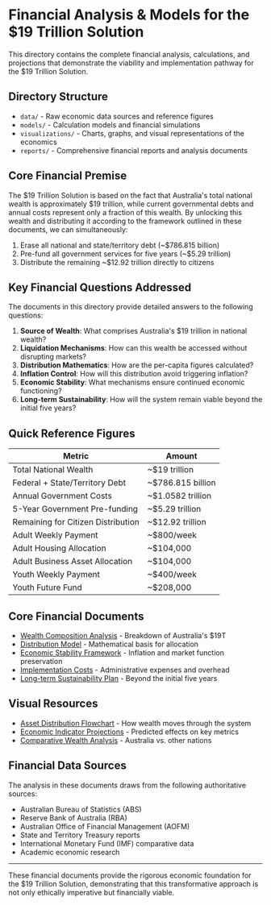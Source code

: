 # Financial Analysis & Models for the $19 Trillion Solution

This directory contains the complete financial analysis, calculations, and projections that demonstrate the viability and implementation pathway for the $19 Trillion Solution.

## Directory Structure

- `data/` - Raw economic data sources and reference figures
- `models/` - Calculation models and financial simulations
- `visualizations/` - Charts, graphs, and visual representations of the economics
- `reports/` - Comprehensive financial reports and analysis documents

## Core Financial Premise

The $19 Trillion Solution is based on the fact that Australia's total national wealth is approximately $19 trillion, while current governmental debts and annual costs represent only a fraction of this wealth. By unlocking this wealth and distributing it according to the framework outlined in these documents, we can simultaneously:

1. Erase all national and state/territory debt (~$786.815 billion)
2. Pre-fund all government services for five years (~$5.29 trillion)
3. Distribute the remaining ~$12.92 trillion directly to citizens

## Key Financial Questions Addressed

The documents in this directory provide detailed answers to the following questions:

1. **Source of Wealth**: What comprises Australia's $19 trillion in national wealth?
2. **Liquidation Mechanisms**: How can this wealth be accessed without disrupting markets?
3. **Distribution Mathematics**: How are the per-capita figures calculated?
4. **Inflation Control**: How will this distribution avoid triggering inflation?
5. **Economic Stability**: What mechanisms ensure continued economic functioning?
6. **Long-term Sustainability**: How will the system remain viable beyond the initial five years?

## Quick Reference Figures

| Metric | Amount |
|--------|--------|
| Total National Wealth | ~$19 trillion |
| Federal + State/Territory Debt | ~$786.815 billion |
| Annual Government Costs | ~$1.0582 trillion |
| 5-Year Government Pre-funding | ~$5.29 trillion |
| Remaining for Citizen Distribution | ~$12.92 trillion |
| Adult Weekly Payment | ~$800/week |
| Adult Housing Allocation | ~$104,000 |
| Adult Business Asset Allocation | ~$104,000 |
| Youth Weekly Payment | ~$400/week |
| Youth Future Fund | ~$208,000 |

## Core Financial Documents

- [Wealth Composition Analysis](reports/wealth-composition.md) - Breakdown of Australia's $19T
- [Distribution Model](models/distribution-calculations.md) - Mathematical basis for allocation
- [Economic Stability Framework](models/economic-stability.md) - Inflation and market function preservation
- [Implementation Costs](reports/implementation-costs.md) - Administrative expenses and overhead
- [Long-term Sustainability Plan](reports/sustainability-plan.md) - Beyond the initial five years

## Visual Resources

- [Asset Distribution Flowchart](visualizations/asset-flow.md) - How wealth moves through the system
- [Economic Indicator Projections](visualizations/economic-projections.md) - Predicted effects on key metrics
- [Comparative Wealth Analysis](visualizations/comparative-wealth.md) - Australia vs. other nations

## Financial Data Sources

The analysis in these documents draws from the following authoritative sources:

- Australian Bureau of Statistics (ABS)
- Reserve Bank of Australia (RBA)
- Australian Office of Financial Management (AOFM)
- State and Territory Treasury reports
- International Monetary Fund (IMF) comparative data
- Academic economic research

---

These financial documents provide the rigorous economic foundation for the $19 Trillion Solution, demonstrating that this transformative approach is not only ethically imperative but financially viable.

